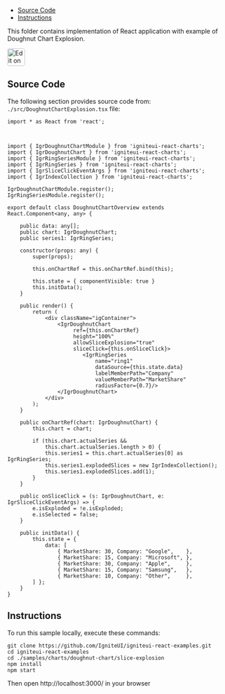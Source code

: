 <!-- NOTE: do not change this file because it will be auto re-generated from template file: -->
<!-- https://github.com/IgniteUI/igniteui-react-examples/tree/master/sample-template-files/ReadMe.md -->

<!-- ## Table of Contents -->
<!-- - [Sample Preview](#Sample-Preview) -->
- [Source Code](#Source-Code)
- [Instructions](#Instructions)

This folder contains implementation of React application with example of Doughnut Chart Explosion.
<!-- in the Doughnut Chart component -->
<!-- [Doughnut Chart](https://infragistics.com/Reactsite/components/doughnut-chart.html) -->

<html lang="en" xmlns="http://www.w3.org/1999/xhtml">
    <body>
        <a target="_blank" href="https://codesandbox.io/s/github/IgniteUI/igniteui-react-examples/tree/master/samples/charts/doughnut-chart/slice-explosion?fontsize=14&hidenavigation=1&theme=dark&view=preview&file=/src/DoughnutChartExplosion.tsx" rel="noopener noreferrer">
            <img height="40px" style="border-radius: 0.25rem" alt="Edit on CodeSandbox" src="https://static.infragistics.com/xplatform/images/sandbox/code.png"/>
        </a>
        <!-- <a target="_blank"
href="https://codesandbox.io/s/github/IgniteUI/igniteui-react-examples/tree/master/samples/maps/geo-map/binding-csv-points?fontsize=14&hidenavigation=1&theme=dark&view=preview">
            <img alt="Edit Sample" src="https://codesandbox.io/static/img/play-codesandbox.svg"/>
        </a> -->
        <!-- <a target="_blank" style="margin-left: 0.5rem"
href="https://codesandbox.io/embed/github/IgniteUI/igniteui-react-examples/tree/master/samples/charts/doughnut-chart/slice-explosion?fontsize=14&hidenavigation=1&theme=dark&view=preview&file=/src/DoughnutChartExplosion.tsx">
            <img height="40px" style="border-radius: 5px" alt="View on CodeSandbox" src="https://static.infragistics.com/xplatform/images/sandbox/view.png"/>
        </a> -->
        <!-- <a target="_blank"
href="https://codesandbox.io/embed/github/IgniteUI/igniteui-react-examples/tree/master/samples/maps/geo-map/binding-csv-points?fontsize=14&hidenavigation=1&theme=dark&view=preview">
            <img alt="View on CodeSandbox" src="https://static.infragistics.com/xplatform/images/sandbox/view.png"/>
        </a>
https://codesandbox.io/embed/react-treemap-overview-rtb45
https://codesandbox.io/static/img/play-codesandbox.svg
https://codesandbox.io/embed/react-treemap-overview-rtb45?view=browser -->
    </body>
</html>

<!-- ## Sample Preview -->

<!-- <iframe
  src="https://codesandbox.io/embed/github/IgniteUI/igniteui-react-examples/tree/master/samples/charts/doughnut-chart/slice-explosion?fontsize=14&hidenavigation=1&theme=dark&view=preview&file=/src/DoughnutChartExplosion.tsx"
  style="width:100%; height:400px; border:0; border-radius: 4px; overflow:hidden;"
  allow="accelerometer; ambient-light-sensor; camera; encrypted-media; geolocation; gyroscope; hid; microphone; midi; payment; usb; vr"
  sandbox="allow-forms allow-modals allow-popups allow-presentation allow-same-origin allow-scripts"
></iframe> -->

## Source Code

The following section provides source code from:
`./src/DoughnutChartExplosion.tsx` file:

```tsx
import * as React from 'react';



import { IgrDoughnutChartModule } from 'igniteui-react-charts';
import { IgrDoughnutChart } from 'igniteui-react-charts';
import { IgrRingSeriesModule } from 'igniteui-react-charts';
import { IgrRingSeries } from 'igniteui-react-charts';
import { IgrSliceClickEventArgs } from 'igniteui-react-charts';
import { IgrIndexCollection } from 'igniteui-react-charts';

IgrDoughnutChartModule.register();
IgrRingSeriesModule.register();

export default class DoughnutChartOverview extends React.Component<any, any> {

    public data: any[];
    public chart: IgrDoughnutChart;
    public series1: IgrRingSeries;

    constructor(props: any) {
        super(props);

        this.onChartRef = this.onChartRef.bind(this);

        this.state = { componentVisible: true }
        this.initData();
    }

    public render() {
        return (
            <div className="igContainer">
                <IgrDoughnutChart
                     ref={this.onChartRef}
                     height="100%"
                     allowSliceExplosion="true"
                     sliceClick={this.onSliceClick}>
                        <IgrRingSeries
                            name="ring1"
                            dataSource={this.state.data}
                            labelMemberPath="Company"
                            valueMemberPath="MarketShare"
                            radiusFactor={0.7}/>
                </IgrDoughnutChart>
            </div>
        );
    }

    public onChartRef(chart: IgrDoughnutChart) {
        this.chart = chart;

        if (this.chart.actualSeries &&
            this.chart.actualSeries.length > 0) {
            this.series1 = this.chart.actualSeries[0] as IgrRingSeries;
            this.series1.explodedSlices = new IgrIndexCollection();
            this.series1.explodedSlices.add(1);
        }
    }

    public onSliceClick = (s: IgrDoughnutChart, e: IgrSliceClickEventArgs) => {
        e.isExploded = !e.isExploded;
        e.isSelected = false;
    }

    public initData() {
        this.state = {
            data: [
                { MarketShare: 30, Company: "Google",    },
                { MarketShare: 15, Company: "Microsoft", },
                { MarketShare: 30, Company: "Apple",     },
                { MarketShare: 15, Company: "Samsung",   },
                { MarketShare: 10, Company: "Other",     },
        ] };
    }
}
```

## Instructions
To run this sample locally, execute these commands:

```
git clone https://github.com/IgniteUI/igniteui-react-examples.git
cd igniteui-react-examples
cd ./samples/charts/doughnut-chart/slice-explosion
npm install
npm start

```

Then open http://localhost:3000/ in your browser

